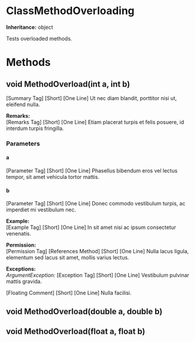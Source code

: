 # ClassMethodOverloading

**Inheritance:** object  
  
Tests overloaded methods.  
  

# Methods

## void MethodOverload(int a, int b)

[Summary Tag] [Short] [One Line] Ut nec diam blandit, porttitor nisi ut, eleifend nulla.  
  
**Remarks:**  
[Remarks Tag] [Short] [One Line] Etiam placerat turpis et felis posuere, id interdum turpis fringilla.  
  

### Parameters

#### a

[Parameter Tag] [Short] [One Line] Phasellus bibendum eros vel lectus tempor, sit amet vehicula tortor mattis.  

#### b

[Parameter Tag] [Short] [One Line] Donec commodo vestibulum turpis, ac imperdiet mi vestibulum nec.  

  
**Example:**  
[Example Tag] [Short] [One Line] In sit amet nisi ac ipsum consectetur venenatis.  
  
**Permission:**  
[Permission Tag] [References Method] [Short] [One Line] Nulla lacus ligula, elementum sed lacus sit amet, mollis varius lectus.  
  
**Exceptions:**  
_ArgumentException:_ [Exception Tag] [Short] [One Line] Vestibulum pulvinar mattis gravida.  
  
[Floating Comment] [Short] [One Line] Nulla facilisi.  

## void MethodOverload(double a, double b)

## void MethodOverload(float a, float b)

